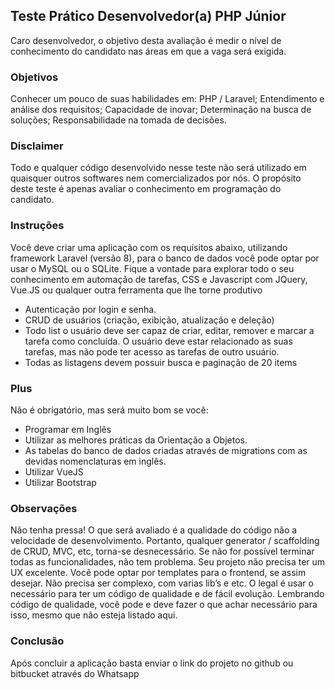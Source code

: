 ## Teste Prático Desenvolvedor(a) PHP Júnior

Caro desenvolvedor, o objetivo desta avaliação é medir o nível de conhecimento do candidato nas áreas em que a vaga será exigida.

### Objetivos
Conhecer um pouco de suas habilidades em: PHP / Laravel;
Entendimento e análise dos requisitos;
Capacidade de inovar;
Determinação na busca de soluções;
Responsabilidade na tomada de decisões.

### Disclaimer
Todo e qualquer código desenvolvido nesse teste não será utilizado em quaisquer outros softwares nem comercializados por nós.
O propósito deste teste é apenas avaliar o conhecimento em programação do candidato.

### Instruções
Você deve criar uma aplicação com os requisitos abaixo, utilizando framework Laravel (versão 8), para o banco de dados você pode optar por usar o MySQL ou o SQLite. Fique a vontade para explorar todo o seu conhecimento em automação de tarefas, CSS e Javascript com JQuery, Vue.JS ou qualquer outra ferramenta que lhe torne produtivo

- Autenticação por login e senha.
- CRUD de usuários (criação, exibição, atualização e deleção)
- Todo list o usuário deve ser capaz de criar, editar, remover e marcar a tarefa como concluída. O usuário deve estar relacionado as suas tarefas, mas não pode ter acesso as tarefas de outro usuário.
- Todas as listagens devem possuir busca e paginação de 20 items

### Plus
Não é obrigatório, mas será muito bom se você: 
- Programar em Inglês
- Utilizar as melhores práticas da Orientação a Objetos.
- As tabelas do banco de dados criadas através de migrations com as devidas nomenclaturas em inglês.
- Utilizar VueJS
- Utilizar Bootstrap

### Observações
Não tenha pressa! O que será avaliado é a qualidade do código não a velocidade de desenvolvimento. Portanto, qualquer generator / scaffolding de CRUD, MVC, etc, torna-se desnecessário.
Se não for possível terminar todas as funcionalidades, não tem problema.
Seu projeto não precisa ter um UX excelente. Você pode optar por templates para o frontend, se assim desejar.
Não precisa ser complexo, com varias lib’s e etc. O legal é usar o necessário para ter um código de qualidade e de fácil evolução.
Lembrando código de qualidade, você pode e deve fazer o que achar necessário para isso, mesmo que não esteja listado aqui.

### Conclusão
Após concluir a aplicação basta enviar o link do projeto no github ou bitbucket através do Whatsapp
